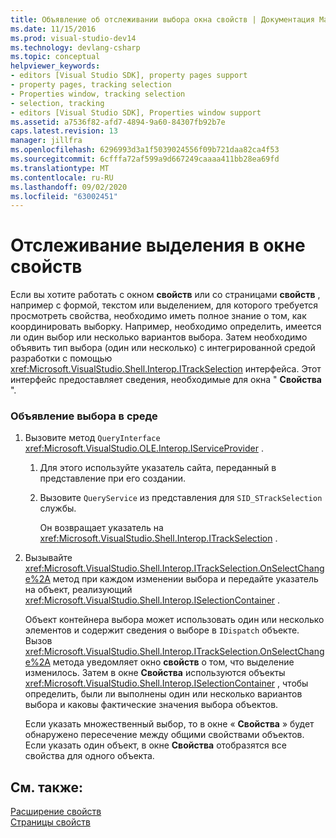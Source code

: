 ```yaml
---
title: Объявление об отслеживании выбора окна свойств | Документация Майкрософт
ms.date: 11/15/2016
ms.prod: visual-studio-dev14
ms.technology: devlang-csharp
ms.topic: conceptual
helpviewer_keywords:
- editors [Visual Studio SDK], property pages support
- property pages, tracking selection
- Properties window, tracking selection
- selection, tracking
- editors [Visual Studio SDK], Properties window support
ms.assetid: a7536f82-afd7-4894-9a60-84307fb92b7e
caps.latest.revision: 13
manager: jillfra
ms.openlocfilehash: 6296993d3a1f5039024556f09b721daa82ca4f53
ms.sourcegitcommit: 6cfffa72af599a9d667249caaaa411bb28ea69fd
ms.translationtype: MT
ms.contentlocale: ru-RU
ms.lasthandoff: 09/02/2020
ms.locfileid: "63002451"
---
```

# <a name="announcing-property-window-selection-tracking"></a>Отслеживание выделения в окне свойств
Если вы хотите работать с окном **свойств** или со страницами **свойств** , например с формой, текстом или выделением, для которого требуется просмотреть свойства, необходимо иметь полное знание о том, как координировать выборку. Например, необходимо определить, имеется ли один выбор или несколько вариантов выбора. Затем необходимо объявить тип выбора (один или несколько) с интегрированной средой разработки с помощью <xref:Microsoft.VisualStudio.Shell.Interop.ITrackSelection> интерфейса. Этот интерфейс предоставляет сведения, необходимые для окна " **Свойства** ".  
  
### <a name="to-announce-selection-to-the-environment"></a>Объявление выбора в среде  
  
1. Вызовите метод `QueryInterface` <xref:Microsoft.VisualStudio.OLE.Interop.IServiceProvider> .  
  
    1. Для этого используйте указатель сайта, переданный в представление при его создании.  
  
    2. Вызовите `QueryService` из представления для `SID_STrackSelection` службы.  
  
         Он возвращает указатель на <xref:Microsoft.VisualStudio.Shell.Interop.ITrackSelection> .  
  
2. Вызывайте <xref:Microsoft.VisualStudio.Shell.Interop.ITrackSelection.OnSelectChange%2A> метод при каждом изменении выбора и передайте указатель на объект, реализующий <xref:Microsoft.VisualStudio.Shell.Interop.ISelectionContainer> .  
  
     Объект контейнера выбора может использовать один или несколько элементов и содержит сведения о выборе в `IDispatch` объекте. Вызов <xref:Microsoft.VisualStudio.Shell.Interop.ITrackSelection.OnSelectChange%2A> метода уведомляет окно **свойств** о том, что выделение изменилось. Затем в окне **Свойства** используются объекты <xref:Microsoft.VisualStudio.Shell.Interop.ISelectionContainer> , чтобы определить, были ли выполнены один или несколько вариантов выбора и каковы фактические значения выбора объектов.  
  
     Если указать множественный выбор, то в окне « **Свойства** » будет обнаружено пересечение между общими свойствами объектов. Если указать один объект, в окне **Свойства** отобразятся все свойства для одного объекта.  
  
## <a name="see-also"></a>См. также:  
 [Расширение свойств](../extensibility/internals/extending-properties.md)   
 [Страницы свойств](../extensibility/internals/property-pages.md)